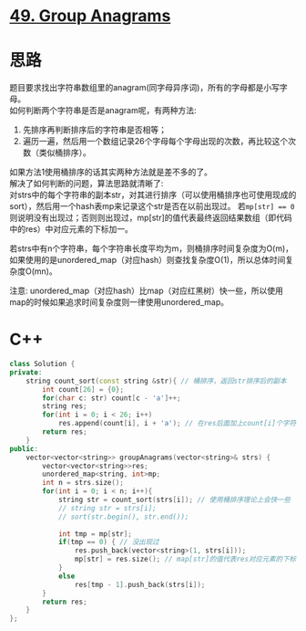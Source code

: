 # [49. Group Anagrams](https://leetcode.com/problems/group-anagrams/)
# 思路
题目要求找出字符串数组里的anagram(同字母异序词)，所有的字母都是小写字母。     
如何判断两个字符串是否是anagram呢，有两种方法:
1. 先排序再判断排序后的字符串是否相等；
2. 遍历一遍，然后用一个数组记录26个字母每个字母出现的次数，再比较这个次数（类似桶排序）。    

如果方法1使用桶排序的话其实两种方法就是差不多的了。    
解决了如何判断的问题，算法思路就清晰了:    
对strs中的每个字符串的副本str，对其进行排序（可以使用桶排序也可使用现成的sort），然后用一个hash表mp来记录这个str是否在以前出现过。
若`mp[str] == 0`则说明没有出现过；否则则出现过，mp[str]的值代表最终返回结果数组（即代码中的res）中对应元素的下标加一。    

若strs中有n个字符串，每个字符串长度平均为m，则桶排序时间复杂度为O(m)，如果使用的是unordered_map（对应hash）则查找复杂度O(1)，所以总体时间复杂度O(mn)。

注意: unordered_map（对应hash）比map（对应红黑树）快一些，所以使用map的时候如果追求时间复杂度则一律使用unordered_map。   

# C++
``` C++
class Solution {
private:
    string count_sort(const string &str){ // 桶排序，返回str排序后的副本
        int count[26] = {0};
        for(char c: str) count[c - 'a']++;
        string res;
        for(int i = 0; i < 26; i++)
            res.append(count[i], i + 'a'); // 在res后面加上count[i]个字符 i + 'a'
        return res;
    }
public:
    vector<vector<string>> groupAnagrams(vector<string>& strs) {
        vector<vector<string>>res;
        unordered_map<string, int>mp;
        int n = strs.size();
        for(int i = 0; i < n; i++){
            string str = count_sort(strs[i]); // 使用桶排序理论上会快一些
            // string str = strs[i];
            // sort(str.begin(), str.end());
            
            int tmp = mp[str];
            if(tmp == 0) { // 没出现过
                res.push_back(vector<string>(1, strs[i]));
                mp[str] = res.size(); // map[str]的值代表res对应元素的下标加一
            }
            else
                res[tmp - 1].push_back(strs[i]);
        }
        return res;
    }
};
```
